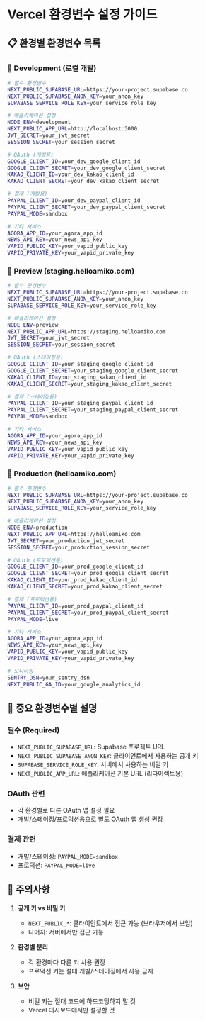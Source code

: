 # Vercel 환경변수 설정 가이드

## 📋 환경별 환경변수 목록

### 🔧 Development (로컬 개발)
```bash
# 필수 환경변수
NEXT_PUBLIC_SUPABASE_URL=https://your-project.supabase.co
NEXT_PUBLIC_SUPABASE_ANON_KEY=your_anon_key
SUPABASE_SERVICE_ROLE_KEY=your_service_role_key

# 애플리케이션 설정
NODE_ENV=development
NEXT_PUBLIC_APP_URL=http://localhost:3000
JWT_SECRET=your_jwt_secret
SESSION_SECRET=your_session_secret

# OAuth (개발용)
GOOGLE_CLIENT_ID=your_dev_google_client_id
GOOGLE_CLIENT_SECRET=your_dev_google_client_secret
KAKAO_CLIENT_ID=your_dev_kakao_client_id
KAKAO_CLIENT_SECRET=your_dev_kakao_client_secret

# 결제 (개발용)
PAYPAL_CLIENT_ID=your_dev_paypal_client_id
PAYPAL_CLIENT_SECRET=your_dev_paypal_client_secret
PAYPAL_MODE=sandbox

# 기타 서비스
AGORA_APP_ID=your_agora_app_id
NEWS_API_KEY=your_news_api_key
VAPID_PUBLIC_KEY=your_vapid_public_key
VAPID_PRIVATE_KEY=your_vapid_private_key
```

### 🚀 Preview (staging.helloamiko.com)
```bash
# 필수 환경변수
NEXT_PUBLIC_SUPABASE_URL=https://your-project.supabase.co
NEXT_PUBLIC_SUPABASE_ANON_KEY=your_anon_key
SUPABASE_SERVICE_ROLE_KEY=your_service_role_key

# 애플리케이션 설정
NODE_ENV=preview
NEXT_PUBLIC_APP_URL=https://staging.helloamiko.com
JWT_SECRET=your_jwt_secret
SESSION_SECRET=your_session_secret

# OAuth (스테이징용)
GOOGLE_CLIENT_ID=your_staging_google_client_id
GOOGLE_CLIENT_SECRET=your_staging_google_client_secret
KAKAO_CLIENT_ID=your_staging_kakao_client_id
KAKAO_CLIENT_SECRET=your_staging_kakao_client_secret

# 결제 (스테이징용)
PAYPAL_CLIENT_ID=your_staging_paypal_client_id
PAYPAL_CLIENT_SECRET=your_staging_paypal_client_secret
PAYPAL_MODE=sandbox

# 기타 서비스
AGORA_APP_ID=your_agora_app_id
NEWS_API_KEY=your_news_api_key
VAPID_PUBLIC_KEY=your_vapid_public_key
VAPID_PRIVATE_KEY=your_vapid_private_key
```

### 🌟 Production (helloamiko.com)
```bash
# 필수 환경변수
NEXT_PUBLIC_SUPABASE_URL=https://your-project.supabase.co
NEXT_PUBLIC_SUPABASE_ANON_KEY=your_anon_key
SUPABASE_SERVICE_ROLE_KEY=your_service_role_key

# 애플리케이션 설정
NODE_ENV=production
NEXT_PUBLIC_APP_URL=https://helloamiko.com
JWT_SECRET=your_production_jwt_secret
SESSION_SECRET=your_production_session_secret

# OAuth (프로덕션용)
GOOGLE_CLIENT_ID=your_prod_google_client_id
GOOGLE_CLIENT_SECRET=your_prod_google_client_secret
KAKAO_CLIENT_ID=your_prod_kakao_client_id
KAKAO_CLIENT_SECRET=your_prod_kakao_client_secret

# 결제 (프로덕션용)
PAYPAL_CLIENT_ID=your_prod_paypal_client_id
PAYPAL_CLIENT_SECRET=your_prod_paypal_client_secret
PAYPAL_MODE=live

# 기타 서비스
AGORA_APP_ID=your_agora_app_id
NEWS_API_KEY=your_news_api_key
VAPID_PUBLIC_KEY=your_vapid_public_key
VAPID_PRIVATE_KEY=your_vapid_private_key

# 모니터링
SENTRY_DSN=your_sentry_dsn
NEXT_PUBLIC_GA_ID=your_google_analytics_id
```

## 🔑 중요 환경변수별 설명

### 필수 (Required)
- `NEXT_PUBLIC_SUPABASE_URL`: Supabase 프로젝트 URL
- `NEXT_PUBLIC_SUPABASE_ANON_KEY`: 클라이언트에서 사용하는 공개 키
- `SUPABASE_SERVICE_ROLE_KEY`: 서버에서 사용하는 비밀 키
- `NEXT_PUBLIC_APP_URL`: 애플리케이션 기본 URL (리다이렉트용)

### OAuth 관련
- 각 환경별로 다른 OAuth 앱 설정 필요
- 개발/스테이징/프로덕션용으로 별도 OAuth 앱 생성 권장

### 결제 관련
- 개발/스테이징: `PAYPAL_MODE=sandbox`
- 프로덕션: `PAYPAL_MODE=live`

## 🚨 주의사항

1. **공개 키 vs 비밀 키**
   - `NEXT_PUBLIC_*`: 클라이언트에서 접근 가능 (브라우저에서 보임)
   - 나머지: 서버에서만 접근 가능

2. **환경별 분리**
   - 각 환경마다 다른 키 사용 권장
   - 프로덕션 키는 절대 개발/스테이징에서 사용 금지

3. **보안**
   - 비밀 키는 절대 코드에 하드코딩하지 말 것
   - Vercel 대시보드에서만 설정할 것
